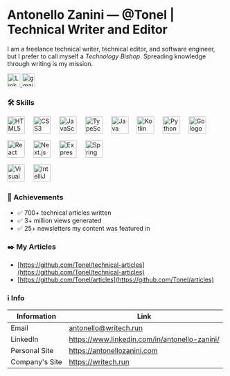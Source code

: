 # Antonello Zanini — @Tonel | Technical Writer and Editor
I am a freelance technical writer, technical editor, and software engineer, but I prefer to call myself a _Technology Bishop_.
Spreading knowledge through writing is my mission.

<div>
  <a href="https://www.linkedin.com/in/antonello-zanini/" title="https://www.linkedin.com/in/antonello-zanini/" target="_blank">
    <img src="https://img.shields.io/static/v1?message=LinkedIn&logo=linkedin&label=&color=0077B5&logoColor=white&labelColor=&style=for-the-badge" height="30" alt="Linkedin logo" />
  </a>
  <a href="mailto:antonello@writech.run" target="_blank">
    <img src="https://img.shields.io/static/v1?message=Gmail&logo=gmail&label=&color=D14836&logoColor=white&labelColor=&style=for-the-badge" height="30" alt="gmail logo"  />
  </a>
</div>

### 🛠️ Skills

<div>
 <img src="https://cdn.jsdelivr.net/gh/devicons/devicon/icons/html5/html5-original.svg" height="40" alt="HTML5 logo" title="HTML5" />
 <img width="12" />
 <img src="https://cdn.jsdelivr.net/gh/devicons/devicon/icons/css3/css3-original.svg" height="40" alt="CSS3 logo" title="CSS3" />
 <img width="12" />
 <img src="https://cdn.jsdelivr.net/gh/devicons/devicon/icons/javascript/javascript-original.svg" height="40" alt="JavaScript logo" title="JavaScript" />
 <img width="12" />
 <img src="https://cdn.jsdelivr.net/gh/devicons/devicon/icons/typescript/typescript-original.svg" height="40" alt="TypeScript logo" title="TypeScript" />
 <img width="12" />
 <img src="https://cdn.jsdelivr.net/gh/devicons/devicon/icons/java/java-original.svg" height="40" alt="Java logo" title="Java" />
 <img width="12" />
 <img src="https://cdn.jsdelivr.net/gh/devicons/devicon/icons/kotlin/kotlin-original.svg" height="40" alt="Kotlin logo" title="Kotlin" />
 <img width="12" />
 <img src="https://cdn.jsdelivr.net/gh/devicons/devicon/icons/python/python-original.svg" height="40" alt="Python logo" title="Python" />
 <img width="12" />
 <img src="https://cdn.jsdelivr.net/gh/devicons/devicon/icons/go/go-original.svg" height="40" alt="Go logo" title="Go" />
</div>

<img height="12" />

<div>
 <img src="https://cdn.jsdelivr.net/gh/devicons/devicon/icons/react/react-original.svg" height="40" alt="React logo" title="React" />
 <img width="12" />
 <img src="https://cdn.jsdelivr.net/gh/devicons/devicon/icons/nextjs/nextjs-original.svg" height="40" alt="Next.js logo" title="Next.js" />
 <img width="12" />
 <img src="https://cdn.jsdelivr.net/gh/devicons/devicon/icons/express/express-original.svg" height="40" alt="Express logo" title="Express" />
 <img width="12" />
 <img src="https://cdn.jsdelivr.net/gh/devicons/devicon/icons/spring/spring-original.svg" height="40" alt="Spring logo" title="Spring Boot" />
</div>

<img height="12" />

<div>
 <img src="https://cdn.jsdelivr.net/gh/devicons/devicon/icons/visualstudio/visualstudio-plain.svg" height="40" alt="Visual Studio Code logo" title="Visual Studio Code" />
 <img width="12" />
 <img src="https://cdn.jsdelivr.net/gh/devicons/devicon/icons/intellij/intellij-original.svg" height="40" alt="IntelliJ logo" title="IntelliJ" />
</div>

### 🎯 Achievements
- ✅ 700+ technical articles written
- ✅ 3+ million views generated
- ✅ 25+ newsletters my content was featured in

### ✒️ My Articles
- [https://github.com/Tonel/technical-articles](https://github.com/Tonel/technical-articles)
- [https://github.com/Tonel/articles](https://github.com/Tonel/articles)

### ℹ️ Info
| Information | Link |
|-------------------|------|
| Email             | <a href="mailto:antonello@writech.run" title="antonello@writech.run">antonello@writech.run</a> |
| LinkedIn          | <a href="https://www.linkedin.com/in/antonello-zanini/" title="https://www.linkedin.com/in/antonello-zanini/" target="_blank">https://www.linkedin.com/in/antonello-zanini/</a> |
| Personal Site     | <a href="https://antonellozanini.com" title="https://antonellozanini.com" target="_blank">https://antonellozanini.com</a> |
| Company's Site    | <a href="https://writech.run" title="https://writech.run" target="_blank">https://writech.run</a> |
